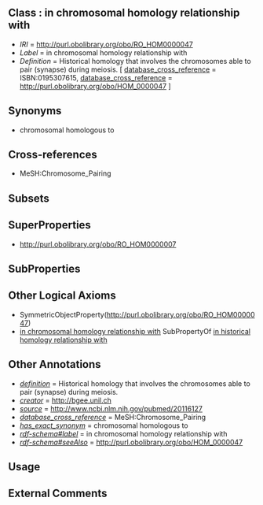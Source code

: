 
## Class : in chromosomal homology relationship with

 * *IRI* = http://purl.obolibrary.org/obo/RO_HOM0000047
 * *Label* = in chromosomal homology relationship with
 * *Definition* = Historical homology that involves the chromosomes able to pair (synapse) during meiosis. [ [database_cross_reference](../../ef/oboInOwl#hasDbXref.md) = ISBN:0195307615, [database_cross_reference](../../ef/oboInOwl#hasDbXref.md) = http://purl.obolibrary.org/obo/HOM_0000047 ]

## Synonyms

 * chromosomal homologous to

## Cross-references

 * MeSH:Chromosome_Pairing

## Subsets


## SuperProperties

 * <http://purl.obolibrary.org/obo/RO_HOM0000007>

## SubProperties


## Other Logical Axioms

 * SymmetricObjectProperty(<http://purl.obolibrary.org/obo/RO_HOM0000047>)
 * [in chromosomal homology relationship with](../../RO/47/RO_HOM0000047.md) SubPropertyOf [in historical homology relationship with](../../RO/07/RO_HOM0000007.md)

## Other Annotations

 * *[definition](../../IAO/15/IAO_0000115.md)* = Historical homology that involves the chromosomes able to pair (synapse) during meiosis.
 * *[creator](../../or/creator.md)* = http://bgee.unil.ch
 * *[source](../../ce/source.md)* = http://www.ncbi.nlm.nih.gov/pubmed/20116127
 * *[database_cross_reference](../../ef/oboInOwl#hasDbXref.md)* = MeSH:Chromosome_Pairing
 * *[has_exact_synonym](../../ym/oboInOwl#hasExactSynonym.md)* = chromosomal homologous to
 * *[rdf-schema#label](../../el/rdf-schema#label.md)* = in chromosomal homology relationship with
 * *[rdf-schema#seeAlso](../../so/rdf-schema#seeAlso.md)* = http://purl.obolibrary.org/obo/HOM_0000047

## Usage


## External Comments

